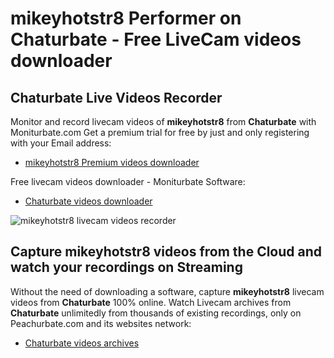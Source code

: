 # mikeyhotstr8 Performer on Chaturbate - Free LiveCam videos downloader

## Chaturbate Live Videos Recorder

Monitor and record livecam videos of **mikeyhotstr8** from **Chaturbate** with Moniturbate.com
Get a premium trial for free by just and only registering with your Email address:
* [mikeyhotstr8 Premium videos downloader](https://moniturbate.com/request-demo-licence-key.html)

Free livecam videos downloader - Moniturbate Software:
* [Chaturbate videos downloader](https://moniturbate.com/moniturbate-download-software.html)

![mikeyhotstr8 livecam videos recorder](https://peachurnet.com/templates/moniturbate-software.png)


## Capture mikeyhotstr8 videos from the Cloud and watch your recordings on Streaming

Without the need of downloading a software, capture **mikeyhotstr8** livecam videos from **Chaturbate** 100% online.
Watch Livecam archives from **Chaturbate** unlimitedly from thousands of existing recordings, only on Peachurbate.com and its websites network:
* [Chaturbate videos archives](https://peachurnet.com/)